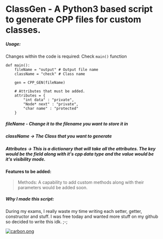 # ClassGen - A Python3 based script to generate CPP files for custom classes.

##### Usage:
Changes within the code is required:
Check `main()` function
```
def main():
	fileName = "output" # Output file name
	className = "check" # Class name

	gen = CPP_GEN(fileName)

	# Attributes that must be added.
	attributes = {
		"int data" : "private",
		"Node* next" : "private",
		"char name" : "protected"
	}
```

##### fileName - Change it to the filename you want to store it in
##### className -> The Class that you want to generate
##### Attributes -> This is a dictionary that will take all the attributes. The key would be the field along with it's cpp data type and the value would be it's visibility mode.

#### Features to be added:
> Methods:
A capability to add custom methods along with their parameters would be added soon.


##### Why I made this script:
During my exams, I really waste my time writing each setter, getter, constructor and stuff. I was free today and wanted more stuff on my github so decided to write this idk. ;-;

[![carbon.png](https://i.postimg.cc/WphxysSH/carbon.png)](https://postimg.cc/RqxP65k7)
